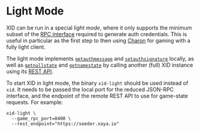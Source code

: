 # Light Mode

XID can be run in a special *light mode*, where it only supports
the minimum subset of the [RPC interface](rpc.md) required to generate
auth credentials.  This is useful in particular as the first step to
then using [Charon](https://github.com/xaya/charon) for gaming with
a fully light client.

The light mode implements
[`getauthmessage`](rpc.md#getauthmessage) and
[`setauthsignature`](rpc.md#setauthsignature) locally, as well as
[`getnullstate`](rpc.md#getnullstate) and
[`getnamestate`](rpc.md#getnamestate) by calling another (full) XID instance
using its [REST API](rest.md).

To start XID in light mode, the binary `xid-light` should be used
instead of `xid`.  It needs to be passed the local port for the reduced
JSON-RPC interface, and the endpoint of the remote REST API to use for
game-state requests.  For example:

    xid-light \
      --game_rpc_port=8400 \
      --rest_endpoint="https://seeder.xaya.io"
